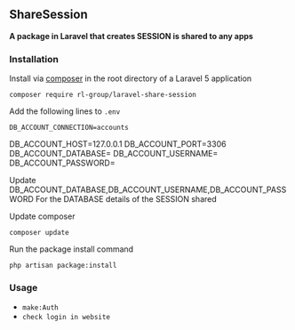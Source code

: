## ShareSession ##
**A package in Laravel that creates SESSION is shared to any apps**


### Installation ###

Install via [composer](http://getcomposer.org) in the root directory of a Laravel 5 application

    composer require rl-group/laravel-share-session

Add the following lines to `.env`

	DB_ACCOUNT_CONNECTION=accounts
  DB_ACCOUNT_HOST=127.0.0.1
  DB_ACCOUNT_PORT=3306
  DB_ACCOUNT_DATABASE=
  DB_ACCOUNT_USERNAME=
  DB_ACCOUNT_PASSWORD=

Update DB_ACCOUNT_DATABASE,DB_ACCOUNT_USERNAME,DB_ACCOUNT_PASSWORD For the DATABASE details of the SESSION shared

Update composer

	composer update

Run the package install command

	php artisan package:install

### Usage ###

- `make:Auth`
- `check login in website`

